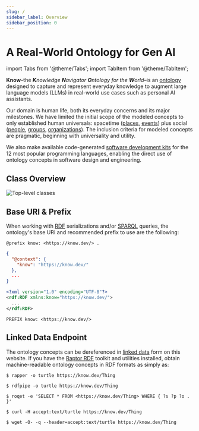 ```yaml
---
slug: /
sidebar_label: Overview
sidebar_position: 0
---
```


# A Real-World Ontology for Gen AI

import Tabs from '@theme/Tabs';
import TabItem from '@theme/TabItem';

**Know**–the _**K**nowledge **N**avigator **O**ntology for the **W**orld_–is
an [ontology] designed to capture and represent everyday knowledge to
augment large language models (LLMs) in real-world use cases such as
personal AI assistants.

Our domain is human life, both its everyday concerns and its major milestones.
We have limited the initial scope of the modeled concepts to only established
human universals: spacetime ([places], [events]) plus social ([people],
[groups], [organizations]). The inclusion criteria for modeled concepts are
pragmatic, beginning with universality and utility.

We also make available code-generated [software development kits] for the 12
most popular programming languages, enabling the direct use of ontology
concepts in software design and engineering.

## Class Overview

![Top-level classes](https://raw.githubusercontent.com/know-ontology/know-ontology/master/doc/classes.png)

## Base URI & Prefix

When working with [RDF] serializations and/or [SPARQL] queries, the ontology's
base URI and recommended prefix to use are the following:

<Tabs>
<TabItem value="turtle" label="Turtle">

```turtle
@prefix know: <https://know.dev/> .
```

</TabItem>
<TabItem value="jsonld" label="JSON-LD">

```json
{
  "@context": {
    "know": "https://know.dev/"
  },
  ...
}
```

</TabItem>
<TabItem value="rdfxml" label="RDF/XML">

```xml
<?xml version="1.0" encoding="UTF-8"?>
<rdf:RDF xmlns:know="https://know.dev/">
  ...
</rdf:RDF>
```

</TabItem>
<TabItem value="sparql" label="SPARQL">

```sparql
PREFIX know: <https://know.dev/>
```

</TabItem>
</Tabs>

## Linked Data Endpoint

The ontology concepts can be dereferenced in [linked data] form on this
website. If you have the [Raptor RDF] toolkit and utilities installed,
obtain machine-readable ontology concepts in RDF formats as simply as:

<Tabs>
<TabItem value="rapper" label="rapper">

```console
$ rapper -o turtle https://know.dev/Thing
```

</TabItem>
<TabItem value="rdfpipe" label="rdfpipe">

```console
$ rdfpipe -o turtle https://know.dev/Thing
```

</TabItem>
<TabItem value="roqet" label="roqet">

```console
$ roqet -e 'SELECT * FROM <https://know.dev/Thing> WHERE { ?s ?p ?o . }'
```

</TabItem>
<TabItem value="curl" label="curl">

```console
$ curl -H accept:text/turtle https://know.dev/Thing
```

</TabItem>
<TabItem value="wget" label="wget">

```console
$ wget -O- -q --header=accept:text/turtle https://know.dev/Thing
```

</TabItem>
</Tabs>

[events]: /Event
[groups]: /Group
[linked data]: https://en.wikipedia.org/wiki/Linked_data
[ontology]: /glossary/ontology
[organizations]: /Organization
[people]: /Person
[places]: /Place
[Raptor RDF]: https://librdf.org/raptor/
[RDF]: https://en.wikipedia.org/wiki/Resource_Description_Framework
[software development kits]: /learn/sdk
[SPARQL]: https://en.wikipedia.org/wiki/SPARQL
